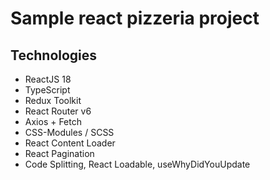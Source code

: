 # Sample react pizzeria project

## Technologies

- ReactJS 18
- TypeScript
- Redux Toolkit
- React Router v6
- Axios + Fetch
- CSS-Modules / SCSS
- React Content Loader
- React Pagination
- Code Splitting, React Loadable, useWhyDidYouUpdate

